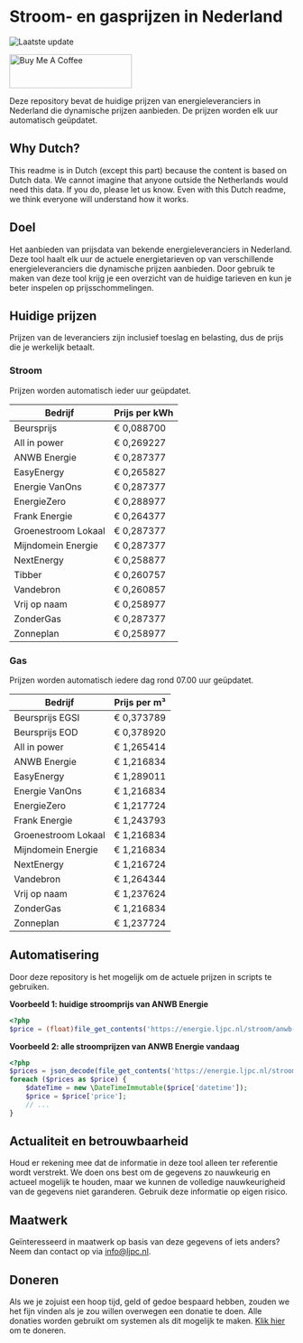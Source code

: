 # Stroom- en gasprijzen in Nederland

![Laatste update](https://img.shields.io/badge/laatste%20update-2024--08--19%2002%3A00%20CET-brightgreen)

<a href="https://www.buymeacoffee.com/Lars-" target="_blank"><img src="https://cdn.buymeacoffee.com/buttons/v2/default-orange.png" alt="Buy Me A Coffee" height="60" style="height: 60px !important;width: 217px !important;" ></a>

Deze repository bevat de huidige prijzen van energieleveranciers in Nederland die dynamische prijzen aanbieden. De prijzen worden elk uur automatisch geüpdatet.

## Why Dutch?

This readme is in Dutch (except this part) because the content is based on Dutch data. We cannot imagine that anyone outside the Netherlands would need this data. If you do, please let us know. Even with this Dutch readme, we think
everyone will understand how it works.

## Doel

Het aanbieden van prijsdata van bekende energieleveranciers in Nederland. Deze tool haalt elk uur de actuele energietarieven op van verschillende energieleveranciers die dynamische prijzen aanbieden. Door gebruik te maken van deze tool
krijg je een overzicht van de huidige tarieven en kun je beter inspelen op prijsschommelingen.

## Huidige prijzen

Prijzen van de leveranciers zijn inclusief toeslag en belasting, dus de prijs die je werkelijk betaalt.

### Stroom

Prijzen worden automatisch ieder uur geüpdatet.

 Bedrijf | Prijs per kWh 
---------|---------------
Beursprijs | € 0,088700
All in power | € 0,269227
ANWB Energie | € 0,287377
EasyEnergy | € 0,265827
Energie VanOns | € 0,287377
EnergieZero | € 0,288977
Frank Energie | € 0,264377
Groenestroom Lokaal | € 0,287377
Mijndomein Energie | € 0,287377
NextEnergy | € 0,258877
Tibber | € 0,260757
Vandebron | € 0,260857
Vrij op naam | € 0,258977
ZonderGas | € 0,287377
Zonneplan | € 0,258977


### Gas

Prijzen worden automatisch iedere dag rond 07.00 uur geüpdatet.

 Bedrijf | Prijs per m³ 
---------|--------------
Beursprijs EGSI | € 0,373789
Beursprijs EOD | € 0,378920
All in power | € 1,265414
ANWB Energie | € 1,216834
EasyEnergy | € 1,289011
Energie VanOns | € 1,216834
EnergieZero | € 1,217724
Frank Energie | € 1,243793
Groenestroom Lokaal | € 1,216834
Mijndomein Energie | € 1,216834
NextEnergy | € 1,216724
Vandebron | € 1,264344
Vrij op naam | € 1,237624
ZonderGas | € 1,216834
Zonneplan | € 1,237724


## Automatisering

Door deze repository is het mogelijk om de actuele prijzen in scripts te gebruiken.

**Voorbeeld 1: huidige stroomprijs van ANWB Energie**

```php
<?php
$price = (float)file_get_contents('https://energie.ljpc.nl/stroom/anwb-energie-nu.txt');

```

**Voorbeeld 2: alle stroomprijzen van ANWB Energie vandaag**

```php
<?php
$prices = json_decode(file_get_contents('https://energie.ljpc.nl/stroom/all-in-power-vandaag.json'),true);
foreach ($prices as $price) {
    $dateTime = new \DateTimeImmutable($price['datetime']);
    $price = $price['price'];
    // ...
}
```

## Actualiteit en betrouwbaarheid

Houd er rekening mee dat de informatie in deze tool alleen ter referentie wordt verstrekt. We doen ons best om de gegevens zo nauwkeurig en actueel mogelijk te houden, maar we kunnen de volledige nauwkeurigheid van de gegevens niet
garanderen. Gebruik deze informatie op eigen risico.

## Maatwerk

Geïnteresseerd in maatwerk op basis van deze gegevens of iets anders? Neem dan contact op
via [info@ljpc.nl](mailto:info@ljpc.nl?subject=Energie%20prijzen).

## Doneren

Als we je zojuist een hoop tijd, geld of gedoe bespaard hebben, zouden we het fijn vinden als je zou willen overwegen een
donatie te doen. Alle donaties worden gebruikt om systemen als dit mogelijk te
maken. [Klik hier](https://www.buymeacoffee.com/Lars-) om te doneren.
